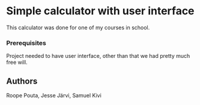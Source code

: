 # Simple calculator with user interface
This calculator was done for one of my courses in school.

### Prerequisites
Project needed to have user interface, other than that we had pretty much free will.

## Authors
Roope Pouta, Jesse Järvi, Samuel Kivi
